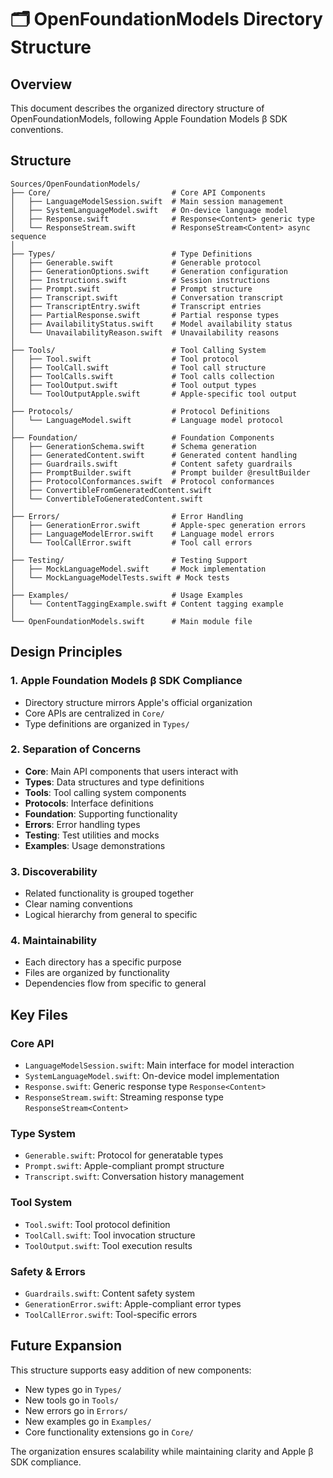 # 🗂 OpenFoundationModels Directory Structure

## Overview
This document describes the organized directory structure of OpenFoundationModels, following Apple Foundation Models β SDK conventions.

## Structure

```
Sources/OpenFoundationModels/
├── Core/                           # Core API Components
│   ├── LanguageModelSession.swift  # Main session management
│   ├── SystemLanguageModel.swift   # On-device language model
│   ├── Response.swift              # Response<Content> generic type
│   └── ResponseStream.swift        # ResponseStream<Content> async sequence
│
├── Types/                          # Type Definitions
│   ├── Generable.swift             # Generable protocol
│   ├── GenerationOptions.swift     # Generation configuration
│   ├── Instructions.swift          # Session instructions
│   ├── Prompt.swift                # Prompt structure
│   ├── Transcript.swift            # Conversation transcript
│   ├── TranscriptEntry.swift       # Transcript entries
│   ├── PartialResponse.swift       # Partial response types
│   ├── AvailabilityStatus.swift    # Model availability status
│   └── UnavailabilityReason.swift  # Unavailability reasons
│
├── Tools/                          # Tool Calling System
│   ├── Tool.swift                  # Tool protocol
│   ├── ToolCall.swift              # Tool call structure
│   ├── ToolCalls.swift             # Tool calls collection
│   ├── ToolOutput.swift            # Tool output types
│   └── ToolOutputApple.swift       # Apple-specific tool output
│
├── Protocols/                      # Protocol Definitions
│   └── LanguageModel.swift         # Language model protocol
│
├── Foundation/                     # Foundation Components
│   ├── GenerationSchema.swift      # Schema generation
│   ├── GeneratedContent.swift      # Generated content handling
│   ├── Guardrails.swift            # Content safety guardrails
│   ├── PromptBuilder.swift         # Prompt builder @resultBuilder
│   ├── ProtocolConformances.swift  # Protocol conformances
│   ├── ConvertibleFromGeneratedContent.swift
│   └── ConvertibleToGeneratedContent.swift
│
├── Errors/                         # Error Handling
│   ├── GenerationError.swift       # Apple-spec generation errors
│   ├── LanguageModelError.swift    # Language model errors
│   └── ToolCallError.swift         # Tool call errors
│
├── Testing/                        # Testing Support
│   ├── MockLanguageModel.swift     # Mock implementation
│   └── MockLanguageModelTests.swift # Mock tests
│
├── Examples/                       # Usage Examples
│   └── ContentTaggingExample.swift # Content tagging example
│
└── OpenFoundationModels.swift      # Main module file
```

## Design Principles

### 1. **Apple Foundation Models β SDK Compliance**
- Directory structure mirrors Apple's official organization
- Core APIs are centralized in `Core/`
- Type definitions are organized in `Types/`

### 2. **Separation of Concerns**
- **Core**: Main API components that users interact with
- **Types**: Data structures and type definitions
- **Tools**: Tool calling system components
- **Protocols**: Interface definitions
- **Foundation**: Supporting functionality
- **Errors**: Error handling types
- **Testing**: Test utilities and mocks
- **Examples**: Usage demonstrations

### 3. **Discoverability**
- Related functionality is grouped together
- Clear naming conventions
- Logical hierarchy from general to specific

### 4. **Maintainability**
- Each directory has a specific purpose
- Files are organized by functionality
- Dependencies flow from specific to general

## Key Files

### Core API
- `LanguageModelSession.swift`: Main interface for model interaction
- `SystemLanguageModel.swift`: On-device model implementation
- `Response.swift`: Generic response type `Response<Content>`
- `ResponseStream.swift`: Streaming response type `ResponseStream<Content>`

### Type System
- `Generable.swift`: Protocol for generatable types
- `Prompt.swift`: Apple-compliant prompt structure
- `Transcript.swift`: Conversation history management

### Tool System
- `Tool.swift`: Tool protocol definition
- `ToolCall.swift`: Tool invocation structure
- `ToolOutput.swift`: Tool execution results

### Safety & Errors
- `Guardrails.swift`: Content safety system
- `GenerationError.swift`: Apple-compliant error types
- `ToolCallError.swift`: Tool-specific errors

## Future Expansion

This structure supports easy addition of new components:
- New types go in `Types/`
- New tools go in `Tools/`
- New errors go in `Errors/`
- New examples go in `Examples/`
- Core functionality extensions go in `Core/`

The organization ensures scalability while maintaining clarity and Apple β SDK compliance.